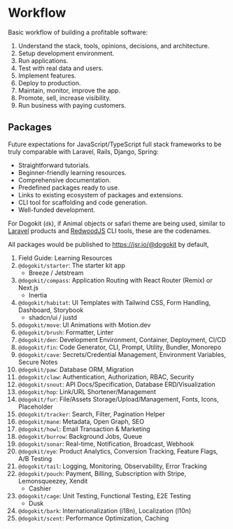 # Workflow

Basic workflow of building a profitable software:

1. Understand the stack, tools, opinions, decisions, and architecture.
2. Setup development environment.
3. Run applications.
4. Test with real data and users.
5. Implement features.
6. Deploy to production.
7. Maintain, monitor, improve the app.
8. Promote, sell, increase visibility.
9. Run business with paying customers.

## Packages

Future expectations for JavaScript/TypeScript full stack frameworks to be truly comparable with Laravel, Rails, Django, Spring:

- Straightforward tutorials.
- Beginner-friendly learning resources.
- Comprehensive documentation.
- Predefined packages ready to use.
- Links to existing ecosystem of packages and extensions.
- CLI tool for scaffolding and code generation.
- Well-funded development.

For Dogokit (`dk`), if Animal objects or safari theme are being used, similar to [Laravel](../laravel.md) products and [RedwoodJS](../redwoodjs.md) CLI tools, these are the codenames.

All packages would be published to <https://jsr.io/@dogokit> by default,

1.  Field Guide: Learning Resources
2.  `@dogokit/starter`: The starter kit app
    - Breeze / Jetstream
3.  `@dogokit/compass`: Application Routing with React Router (Remix) or Next.js
    - Inertia
4.  `@dogokit/habitat`: UI Templates with Tailwind CSS, Form Handling, Dashboard, Storybook
    - shadcn/ui / justd
5.  `@dogokit/move`: UI Animations with Motion.dev
6.  `@dogokit/brush`: Formatter, Linter
7.  `@dogokit/den`: Development Environment, Container, Deployment, CI/CD
8.  `@dogokit/fin`: Code Generator, CLI, Prompt, Utility, Bundler, Monorepo
9.  `@dogokit/cave`: Secrets/Credential Management, Environment Variables, Secure Notes
10. `@dogokit/paw`: Database ORM, Migration
11. `@dogokit/claw`: Authentication, Authorization, RBAC, Security
12. `@dogokit/snout`: API Docs/Specification, Database ERD/Visualization
13. `@dogokit/hop`: Link/URL Shortener/Management
14. `@dogokit/fur`: File/Assets Storage/Upload/Management, Fonts, Icons, Placeholder
15. `@dogokit/tracker`: Search, Filter, Pagination Helper
16. `@dogokit/mane`: Metadata, Open Graph, SEO
17. `@dogokit/howl`: Email Transaction & Marketing
18. `@dogokit/burrow`: Background Jobs, Queue
19. `@dogokit/sonar`: Real-time, Notification, Broadcast, Webhook
20. `@dogokit/eye`: Product Analytics, Conversion Tracking, Feature Flags, A/B Testing
21. `@dogokit/tail`: Logging, Monitoring, Observability, Error Tracking
22. `@dogokit/pouch`: Payment, Billing, Subscription with Stripe, Lemonsqueezey, Xendit
    - Cashier
23. `@dogokit/cage`: Unit Testing, Functional Testing, E2E Testing
    - Dusk
24. `@dogokit/bark`: Internationalization (i18n), Localization (l10n)
25. `@dogokit/scent`: Performance Optimization, Caching
